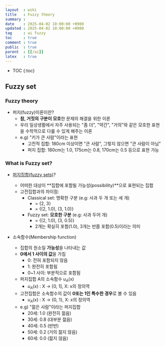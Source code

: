 ```yaml
---
layout  : wiki
title   : Fuzzy theory
summary : 
date    : 2025-04-02 10:00:00 +0900
updated : 2025-04-02 10:00:00 +0900
tag     : ai fuzzy
toc     : true
comment : true
public  : true
parent  : [[/ai]]
latex   : true
---
```

* TOC
{:toc}

## Fuzzy set

### Fuzzy theory

- 퍼지(fuzzy)이론이란?
    - **참, 거짓의 구분이 모호**한 문제의 해결을 위한 이론
    - 우리 일상생활에서 자주 사용되는 "좀 더", "약간", "거의"와 같은 모호한 표현을 수학적으로 다룰 수 있게 해주는 이론
    - e.g) "키가 큰 사람"이라는 표현
        - 고전적 집합: 180cm 이상이면 "큰 사람", 그렇지 않으면 "큰 사람이 아님"
        - 퍼지 집합: 180cm는 1.0, 175cm는 0.8, 170cm는 0.5 등으로 표현 가능

### What is Fuzzy set?

- [퍼지집합(fuzzy sets)](https://en.wikipedia.org/wiki/Fuzzy_set)?
    - 어떠한 대상이 **집합에 포함될 가능성(possibility)**으로 표현되는 집합
    - 고전집합과의 차이점:
        - Classical set: 명확한 구분 (e.g: 사과 두 개 또는 세 개)
            - = {2, 3}
            - = {(2, 1.0), (3, 1.0)}
        - Fuzzy set: **모호한 구분** (e.g: 사과 두어 개)
            - = {(2, 1.0), (3, 0.5)}
            - 2개는 확실히 포함(1.0), 3개는 반쯤 포함(0.5)이라는 의미

- 소속함수(Membership function)
    - 집합의 원소일 **가능성**을 나타내는 값
    - **0에서 1 사이의 값**을 가짐
        - 0: 전혀 포함되지 않음
        - 1: 완전히 포함됨
        - 0~1 사이: 부분적으로 포함됨
    - 퍼지집합 A의 소속함수 $u_A$(x)
        - $u_A$(x) : X → [0, 1], X: x의 정의역
    - 고전집합은 소속함수의 값이 **0또는 1인 특수한 경우**로 볼 수 있음
        - $u_A$(x) : X → {0, 1}, X: x의 정의역
    - e.g) "젊은 사람"이라는 퍼지집합
        - 20세: 1.0 (완전히 젊음)
        - 30세: 0.8 (대부분 젊음)
        - 40세: 0.5 (반반)
        - 50세: 0.2 (거의 젊지 않음)
        - 60세: 0.0 (젊지 않음)